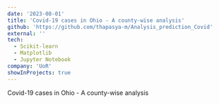 ```yaml
---
date: '2023-08-01'
title: 'Covid-19 cases in Ohio - A county-wise analysis'
github: 'https://github.com/thapasya-m/Analysis_prediction_Covid'
external: ''
tech:
  - Scikit-learn
  - Matplotlib
  - Jupyter Notebook
company: 'UoR'
showInProjects: true
---
```


Covid-19 cases in Ohio - A county-wise analysis

